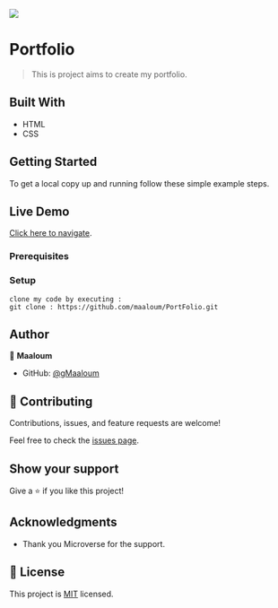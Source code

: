 ![](https://img.shields.io/badge/Microverse-blueviolet)

# Portfolio

> This is project aims to create my portfolio.


## Built With

- HTML
- CSS


## Getting Started

To get a local copy up and running follow these simple example steps.
## Live Demo
[Click here to navigate](https://maaloum.github.io/).

### Prerequisites

### Setup
    clone my code by executing :
    git clone : https://github.com/maaloum/PortFolio.git

## Author

👤 **Maaloum**

- GitHub: [@gMaaloum](https://maaloum.github.io/PortFolio/)
## 🤝 Contributing

Contributions, issues, and feature requests are welcome!

Feel free to check the [issues page](https://github.com/maaloum/Hello-Microverse/issues).

## Show your support

Give a ⭐️ if you like this project!

## Acknowledgments

- Thank you Microverse for the support.

## 📝 License

This project is [MIT](./MIT.md) licensed.
